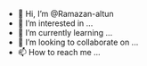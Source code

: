 - 👋 Hi, I’m @Ramazan-altun
- 👀 I’m interested in ...
- 🌱 I’m currently learning ...
- 💞️ I’m looking to collaborate on ...
- 📫 How to reach me ...

<!---
Ramazan-altun/Ramazan-altun is a ✨ special ✨ repository because its `README.md` (this file) appears on your GitHub profile.
You can click the Preview link to take a look at your changes.
--->
